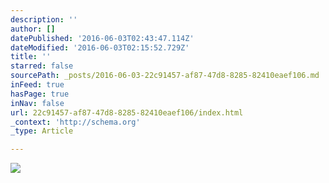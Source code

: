 ```yaml
---
description: ''
author: []
datePublished: '2016-06-03T02:43:47.114Z'
dateModified: '2016-06-03T02:15:52.729Z'
title: ''
starred: false
sourcePath: _posts/2016-06-03-22c91457-af87-47d8-8285-82410eaef106.md
inFeed: true
hasPage: true
inNav: false
url: 22c91457-af87-47d8-8285-82410eaef106/index.html
_context: 'http://schema.org'
_type: Article

---
```

![](https://the-grid-user-content.s3-us-west-2.amazonaws.com/bde6e186-d7d2-4b75-a44b-1d930853edc5.jpg)